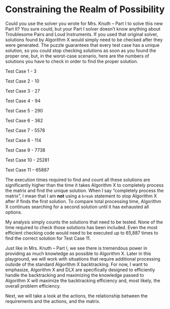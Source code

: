 # Constraining the Realm of Possibility

Could you use the solver you wrote for Mrs. Knuth – Part I to solve this new Part II? You sure could, but your Part I solver doesn’t know anything about Troublesome Pairs and Loud Instruments. If you used that original solver, solutions found by Algorithm X would simply need to be checked after they were generated. The puzzle guarantees that every test case has a unique solution, so you could stop checking solutions as soon as you found the proper one, but, in the worst-case scenario, here are the numbers of solutions you have to check in order to find the proper solution.

Test Case 1 - 3

Test Case 2 - 10

Test Case 3 - 27

Test Case 4 - 94

Test Case 5 - 290

Test Case 6 - 362

Test Case 7 - 5578

Test Case 8 - 114

Test Case 9 - 7738

Test Case 10 - 25281

Test Case 11 – 65887

The execution times required to find and count all these solutions are significantly higher than the time it takes Algorithm X to completely process the matrix and find the unique solution. When I say “completely process the matrix”, I mean that I am __not__ using a `break` statement to stop Algorithm X after if finds the first solution. To compare total processing time, Algorithm X continues searching for a second solution until it has exhausted all options.

My analysis simply counts the solutions that need to be tested. None of the time required to check those solutions has been included. Even the most efficient checking code would need to be executed up to 65,887 times to find the correct solution for Test Case 11.

Just like in Mrs. Knuth – Part I, we see there is tremendous power in providing as much knowledge as possible to Algorithm X. Later in this playground, we will work with situations that require additional processing outside of the standard Algorithm X backtracking. For now, I want to emphasize, Algorithm X and DLX are specifically designed to efficiently handle the backtracking and maximizing the knowledge passed to Algorithm X will maximize the backtracking efficiency and, most likely, the overall problem efficiency.

Next, we will take a look at the actions, the relationship between the requirements and the actions, and the matrix.

